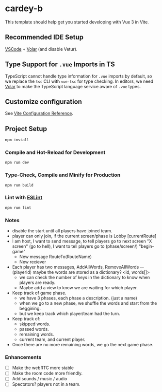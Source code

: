 # cardey-b

This template should help get you started developing with Vue 3 in Vite.

## Recommended IDE Setup

[VSCode](https://code.visualstudio.com/) + [Volar](https://marketplace.visualstudio.com/items?itemName=Vue.volar) (and disable Vetur).

## Type Support for `.vue` Imports in TS

TypeScript cannot handle type information for `.vue` imports by default, so we replace the `tsc` CLI with `vue-tsc` for type checking. In editors, we need [Volar](https://marketplace.visualstudio.com/items?itemName=Vue.volar) to make the TypeScript language service aware of `.vue` types.

## Customize configuration

See [Vite Configuration Reference](https://vitejs.dev/config/).

## Project Setup

```sh
npm install
```

### Compile and Hot-Reload for Development

```sh
npm run dev
```

### Type-Check, Compile and Minify for Production

```sh
npm run build
```

### Lint with [ESLint](https://eslint.org/)

```sh
npm run lint
```

### Notes

-   disable the start until all players have joined team.
-   player can only join, if the current screen/phase is Lobby [currentRoute]
-   I am host, I want to send message, to tell players go to next screen "X screen" (go to hell), I want to tell players go to (phase/screen/) "begin-game"
    -   New message RouteTo(RouteName)
    -   New reciever
-   Each player has two messages, AddAllWords, RemoveAllWords -- (playerId) maybe the words are stored as a dictionary? <id, words[]>
    -   we can check the number of keys in the dictionary to know when players are ready.
    -   Maybe add a view to know we are waiting for which player.
-   Keep track of game phase.
    -   we have 3 phases, each phase a description. (just a name)
    -   when we go to a new phase, we shuffle the words and start from the beggining.
    -   but we keep track which player/team had the turn.
-   Keep track of:
    -   skipped words.
    -   passed words.
    -   remaining words.
    -   current team, and current player.
-   Once there are no more remaining words, we go the next game phase.

### Enhancements

-   [ ] Make the webRTC more stable
-   [ ] Make the room code more friendly.
-   [ ] Add sounds / music / audio
-   [ ] Spectators? players not in a team.
